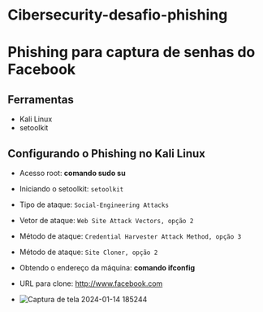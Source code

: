 # Cibersecurity-desafio-phishing
# Phishing para captura de senhas do Facebook
## Ferramentas
* Kali Linux
* setoolkit
## Configurando o Phishing no Kali Linux
* Acesso root: **comando sudo su**
* Iniciando o setoolkit: `setoolkit`
* Tipo de ataque: `Social-Engineering Attacks`
* Vetor de ataque: `Web Site Attack Vectors, opção 2`
* Método de ataque: `Credential Harvester Attack Method, opção 3` 
* Método de ataque: `Site Cloner, opção 2`
* Obtendo o endereço da máquina: **comando ifconfig**
* URL para clone: http://www.facebook.com

* ![Captura de tela 2024-01-14 185244](https://github.com/ThiagoCSQ/ibersecurity-desafio-phishing/assets/122689948/72b012f5-ffb6-4887-85f9-47148fe078fe)
